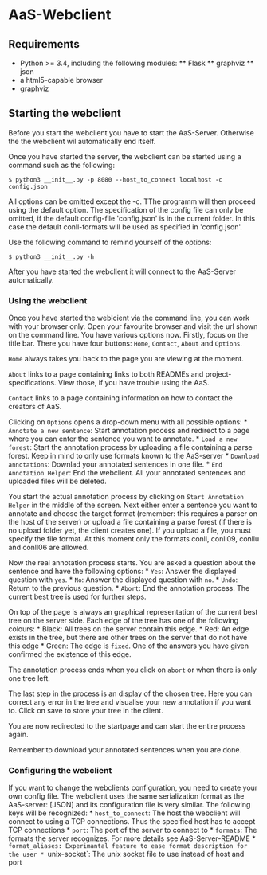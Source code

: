 # AaS-Webclient

## Requirements
  * Python >= 3.4, including the following modules:
  ** Flask
  ** graphviz
  ** json
  * a html5-capable browser
  * graphviz

## Starting the webclient

Before you start the webclient you have to start the AaS-Server. Otherwise the 
the webclient wil automatically end itself.

Once you have started the server, the webclient can be started using a command 
such as the following:

    $ python3 __init__.py -p 8080 --host_to_connect localhost -c config.json

All options can be omitted except the -c. TThe programm will then proceed using the
default option. The specification of the config file can only be omitted, if the 
default config-file 'config.json' is in the current folder.
In this case the default conll-formats will be used as specified in 'config.json'.

Use the following command to remind yourself of the options:

    $ python3 __init__.py -h

After you have started the webclient it will connect to the AaS-Server automatically.

### Using the webclient

Once you have started the weblcient via the command line, you can work with your
browser only.
Open your favourite browser and visit the url shown on the command line.
You have various options now. Firstly, focus on the title bar. There you have four buttons: 
`Home`, `Contact`, `About` and `Options`. 

`Home` always takes you back to the page you are viewing at the moment. 

`About` links to a page containing links to both READMEs and project-specifications.
View those, if you have trouble using the AaS.

`Contact` links to a page containing information on how to contact the creators of AaS.

Clicking on `Options` opens a drop-down menu with all possible options:
    * `Annotate a new sentence`: Start annotation process and redirect to a page where you can enter the sentence you want to annotate.
    * `Load a new forest`: Start the annotation process by uploading a file containing a parse forest. Keep in mind to only use formats known to the AaS-server
    * `Download annotations`: Downlad your annotated sentences in one file.
    * `End Annotation Helper`: End the webclient. All your annotated sentences and uploaded files will be deleted.

You start the actual annotation process by clicking on `Start Annotation Helper` in the middle of the screen.
Next either enter a sentence you want to annotate and choose the target format (remember: this requires a parser on the host of the  server) or upload a file containing a parse forest (if there is no upload folder yet, the client creates one).
If you upload a file, you must specify the file format. At this moment only the formats conll, conll09, conllu and conll06 are allowed.

Now the real annotation process starts. You are asked a question about the sentence and have the following options:
    * `Yes`: Answer the displayed question with `yes`.
    * `No`: Answer the displayed question with `no`.
    * `Undo`: Return to the previous question.
    * `Abort`: End the annotation process. The current best tree is used for further steps.

On top of the page is always an graphical representation of the current best tree on the server side. 
Each edge of the tree has one of the following colours:
    * Black: All trees on the server contain this edge.
    * Red: An edge exists in the tree, but there are other trees on the server that do not have this edge
    * Green: The edge is `fixed`. One of the answers you have given confirmed the existence of this edge.

The annotation process ends when you click on `abort` or when there is only one tree left.

The last step in the process is an display of the chosen tree. 
Here you can correct any error in the tree and visualise your new annotation if you want to.
Click on save to store your tree in the client.

You are now redirected to the startpage and can start the entire process again.

Remember to download your annotated sentences when you are done.

### Configuring the webclient

If you want to change the webclients configuration, you need to create your own config file.
The webclient uses the same serialization format as the AaS-server: [JSON] and its configuration file is very similar.
The following keys will be recognized:
    * `host_to_connect`: The host the webclient will connect to using a TCP connections. 
      Thus the specified host has to accept TCP connections
    * `port`: The port of the server to connect to
    * `formats`: The formats the server recognizes. For more details see AaS-Server-README
    * `format_aliases: Experimantal feature to ease format description for the user
    * `unix-socket`: The unix socket file to use instead of host and port
